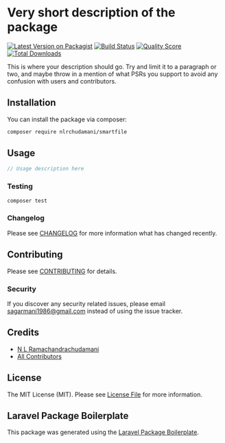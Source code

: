 # Very short description of the package

[![Latest Version on Packagist](https://img.shields.io/packagist/v/nlrchudamani/smartfile.svg?style=flat-square)](https://packagist.org/packages/nlrchudamani/smartfile)
[![Build Status](https://img.shields.io/travis/nlrchudamani/smartfile/master.svg?style=flat-square)](https://travis-ci.org/nlrchudamani/smartfile)
[![Quality Score](https://img.shields.io/scrutinizer/g/nlrchudamani/smartfile.svg?style=flat-square)](https://scrutinizer-ci.com/g/nlrchudamani/smartfile)
[![Total Downloads](https://img.shields.io/packagist/dt/nlrchudamani/smartfile.svg?style=flat-square)](https://packagist.org/packages/nlrchudamani/smartfile)

This is where your description should go. Try and limit it to a paragraph or two, and maybe throw in a mention of what PSRs you support to avoid any confusion with users and contributors.

## Installation

You can install the package via composer:

```bash
composer require nlrchudamani/smartfile
```

## Usage

``` php
// Usage description here
```

### Testing

``` bash
composer test
```

### Changelog

Please see [CHANGELOG](CHANGELOG.md) for more information what has changed recently.

## Contributing

Please see [CONTRIBUTING](CONTRIBUTING.md) for details.

### Security

If you discover any security related issues, please email sagarmani1986@gmail.com instead of using the issue tracker.

## Credits

- [N L Ramachandrachudamani](https://github.com/nlrchudamani)
- [All Contributors](../../contributors)

## License

The MIT License (MIT). Please see [License File](LICENSE.md) for more information.

## Laravel Package Boilerplate

This package was generated using the [Laravel Package Boilerplate](https://laravelpackageboilerplate.com).